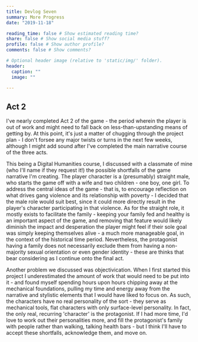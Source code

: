 ```yaml
---
title: Devlog Seven
summary: More Progress
date: "2019-11-18"

reading_time: false # Show estimated reading time?
share: false # Show social media stuff?
profile: false # Show author profile?
comments: false # Show comments?

# Optional header image (relative to 'static/img/' folder).
header:
  caption: ""
  image: ""
 
---  
```

 
## Act 2

I've nearly completed Act 2 of the game - the period wherein the player is out of work and might need to fall back on less-than-upstanding means of getting by. At this point, it's just a matter of chugging through the project plan - I don't forsee any major twists or turns in the next few weeks, although I might add sound after I've completed the main narrative course of the three acts.

This being a Digital Humanities course, I discussed with a classmate of mine (who I'll name if they request it!) the possible shortfalls of the game narrative I'm creating. The player character is a (presumably) straight male, who starts the game off with a wife and two children - one boy, one girl. To address the central ideas of the game - that is, to encourage reflection on what drives gang violence and its relationship with poverty - I decided that the male role would suit best, since it could more directly result in the player's character participating in that violence. As for the straight role, it mostly exists to facilitate the family - keeping your family fed and healthy is an important aspect of the game, and removing that feature would likely diminish the impact and desperation the player might feel if their sole goal was simply keeping themselves alive - a much more manageable goal, in the context of the historical time period. Nevertheless, the protagonist having a family does not necessarily exclude them from having a non-majority sexual orientation or even gender identity - these are thinks that bear considering as I continue onto the final act.

Another problem we discussed was objectivication. When I first started this project I underestimated the amount of work that would need to be put into it - and found myself spending hours upon hours chipping away at the mechanical foundations, pulling my time and energy away from the narrative and stylistic elements that I would have liked to focus on. As such, the characters have no real personality of the sort - they serve as mechanical tools, flat characters with only surface-level personality. In fact, the only real, recurring 'character' is the protagonist. If I had more time, I'd love to work out their personalities more, and fill the protagonist's family with people rather than walking, talking health bars - but I think I'll have to accept these shortfalls, acknowledge them, and move on.
